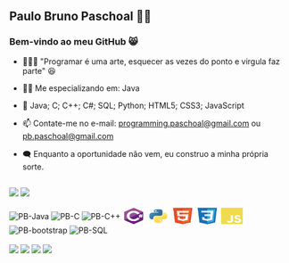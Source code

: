 ## Paulo Bruno Paschoal 👋💬
### Bem-vindo ao meu GitHub :smile_cat:

- 👨🏻‍💻 "Programar é uma arte, esquecer as vezes do ponto e virgula faz parte" 😆 
- 👨‍💻 Me especializando em: Java
- 🌱 Java; C; C++; C#; SQL; Python; HTML5; CSS3; JavaScript
- 📫 Contate-me no e-mail: programming.paschoal@gmail.com ou pb.paschoal@gmail.com
- :left_speech_bubble: Enquanto a oportunidade não vem, eu construo a minha própria sorte.
  
  ## 

<div>
	<a href="https://github.com/pbpaschoal">
	<img height="200em" src="https://github-readme-stats.vercel.app/api?username=pbpaschoal&show_icons=true&theme=radical&include_all_commits=true&count_private=true"/></a>
	<img height="200em" src="https://github-readme-stats.vercel.app/api/top-langs/?username=pbpaschoal&layout=compact&langs_count=16&theme=radical"/>
</div>


 <div style="display: inline_block"><br>
	 <img align="center" alt="PB-Java" height="45" width="40" src="https://cdn.jsdelivr.net/gh/devicons/devicon/icons/java/java-original-wordmark.svg">
	 <img align="center" alt="PB-C" height="30" width="40" src="https://cdn.jsdelivr.net/gh/devicons/devicon/icons/c/c-original.svg">
	 <img align="center" alt="PB-C++" height="30" width="40" src="https://cdn.jsdelivr.net/gh/devicons/devicon/icons/cplusplus/cplusplus-original.svg">
	 <img align="center" alt="PB-Csharp" height="30" width="40" src="https://raw.githubusercontent.com/devicons/devicon/master/icons/csharp/csharp-original.svg">
	<img align="center" alt="PB-Python" height="30" width="40" src="https://raw.githubusercontent.com/devicons/devicon/master/icons/python/python-original.svg">
  	<img align="center" alt="PB-HTML" height="30" width="40" src="https://raw.githubusercontent.com/devicons/devicon/master/icons/html5/html5-original.svg">
  	<img align="center" alt="PB-CSS" height="30" width="40" src="https://raw.githubusercontent.com/devicons/devicon/master/icons/css3/css3-original.svg">
  	<img align="center" alt="PB-Js" height="30" width="40" src="https://raw.githubusercontent.com/devicons/devicon/master/icons/javascript/javascript-plain.svg">
	 <img align="center" alt="PB-bootstrap" height="40" width="40" src="https://cdn.jsdelivr.net/gh/devicons/devicon/icons/bootstrap/bootstrap-original.svg">
	 <img align="center" alt="PB-SQL" height="35" width="50" src="https://github.com/PBPaschoal/SQL/blob/main/Imagens/sql.png?raw=true">
</div>

 <div>
  <br><a href = "mailto:pb.paschoal@gmail.com"><img src="https://img.shields.io/badge/-Gmail-%23333?style=for-the-badge&logo=gmail&logoColor=white" target="_blank"></a>
  <a href="https://www.linkedin.com/in/pbpaschoal/" target="_blank"><img src="https://img.shields.io/badge/-LinkedIn-%230077B5?style=for-the-badge&logo=linkedin&logoColor=white" target="_blank"></a>
   <a href="https://instagram.com/fjobstack" target="_blank"><img src="https://img.shields.io/badge/-Instagram-%23E4405F?style=for-the-badge&logo=instagram&logoColor=white" target="_blank"></a> 
   <a href="https://pbpaschoal.com/" target="_blank"><img src="https://img.shields.io/website?color=green&down_color=red&down_message=up&logo=Web&logoColor=red&up_color=green&up_message=PBPaschoal&url=https%3A%2F%2Fgithub.com%2FPBPaschoal"></a>
</div>
